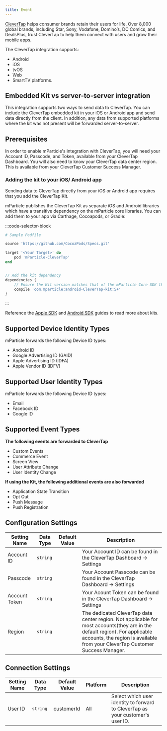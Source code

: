 ```yaml
---
title: Event
---
```


[CleverTap](https://www.clevertap.com/) helps consumer brands retain their users for life. Over 8,000 global brands, including Star, Sony, Vodafone, Domino’s, DC Comics, and DealsPlus, trust CleverTap to help them connect with users and grow their mobile apps.

The CleverTap integration supports:
* Android
* iOS
* tvOS 
* Web
* SmartTV platforms.

## Embedded Kit vs server-to-server integration

This integration supports two ways to send data to CleverTap. You can include the CleverTap embedded kit in your iOS or Android app and send data directly from the client. In addition, any data from supported platforms where the kit was not present will be forwarded server-to-server.

## Prerequisites

In order to enable mParticle's integration with CleverTap, you will need your Account ID, Passcode, and Token, available from your CleverTap Dashboard. You will also need to know your CleverTap data center region. This is available from your CleverTap Customer Success Manager. 

### Adding the kit to your iOS/ Android app

Sending data to CleverTap directly from your iOS or Android app requires that you add the CleverTap Kit.

mParticle publishes the CleverTap Kit as separate iOS and Android libraries which have a transitive dependency on the mParticle core libraries. You can add them to your app via Carthage, Cocoapods, or Gradle:

:::code-selector-block
~~~ruby
# Sample Podfile

source 'https://github.com/CocoaPods/Specs.git'

target '<Your Target>' do
    pod 'mParticle-CleverTap'
end
~~~

~~~groovy

// Add the kit dependency
dependencies {
    // Ensure the Kit version matches that of the mParticle Core SDK that you're using
    compile 'com.mparticle:android-CleverTap-kit:5+' 
}
~~~
:::

<!-- 

For iOS, note that the CleverTap SDK is a static library. Reference our documentation for [working with static libraries](/developers/sdk/ios/getting-started/#working-with-static-libraries).

-->

Reference the [Apple SDK](/developers/sdk/ios/kits/) and [Android SDK](/developers/sdk/android/kits/) guides to read more about kits.

## Supported Device Identity Types

mParticle forwards the following Device ID types:

* Android ID
* Google Advertising ID (GAID)
* Apple Advertising ID (IDFA)
* Apple Vendor ID (IDFV) 

## Supported User Identity Types

mParticle forwards the following Device ID types:

* Email
* Facebook ID
* Google ID

## Supported Event Types

**The following events are forwarded to CleverTap**

* Custom Events
* Commerce Event
* Screen View
* User Attribute Change
* User Identity Change

**If using the Kit, the following additional events are also forwarded**
* Application State Transition
* Opt Out
* Push Message
* Push Registration

## Configuration Settings

Setting Name| Data Type | Default Value | Description
|---|---|---|---|
Account ID | `string` | | Your Account ID can be found in the CleverTap Dashboard -> Settings |
Passcode | `string` | | Your Account Passcode can be found in the CleverTap Dashboard -> Settings | 
Account Token | `string` | | Your Acount Token can be found in the CleverTap Dashboard -> Settings | 
Region | `string` | | The dedicated CleverTap data center region.  Not applicable for most accounts(they are in the default region).  For applicable accounts, the region is available from your CleverTap Customer Success Manager. |

## Connection Settings

| Setting Name |  Data Type    | Default Value | Platform | Description |
| ---|---|---|---|---
| User ID | `string` | customerId | All| Select which user identity to forward to CleverTap as your customer's user ID. |
